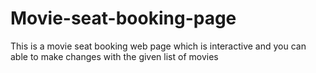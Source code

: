 # Movie-seat-booking-page
This is a movie seat booking web page which is interactive and you can able to make changes with the given list of movies
